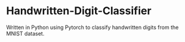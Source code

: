# Handwritten-Digit-Classifier
Written in Python using Pytorch to classify handwritten digits from the MNIST dataset.
